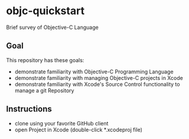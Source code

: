 objc-quickstart
===============

Brief survey of Objective-C Language

## Goal
This repository has these goals:
- demonstrate familiarity with Objective-C Programming Language
- demonstrate familiarity with managing Objective-C projects in Xcode 
- demonstrate familiarity with Xcode's Source Control functionality to manage a git Repository


## Instructions
- clone using your favorite GitHub client
- open Project in Xcode (double-click *.xcodeproj file)
